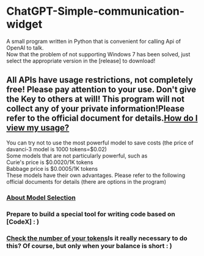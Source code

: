 # ChatGPT-Simple-communication-widget
A small program written in Python that is convenient for calling Api of OpenAI to talk.  
Now that the problem of not supporting Windows 7 has been solved, just select the appropriate version in the [release] to download!  

## All APIs have usage restrictions, not completely free! Please pay attention to your use. Don't give the Key to others at will! This program will not collect any of your private information!Please refer to the official document for details.[How do I view my usage?](https://platform.openai.com/account/usage)  
You can try not to use the most powerful model to save costs (the price of davanci-3 model is 1000 tokens=$0.02)  
Some models that are not particularly powerful, such as  
Curie's price is $0.0020/1K tokens  
Babbage price is $0.0005/1K tokens  
These models have their own advantages. Please refer to the following official documents for details (there are options in the program)  
### [About Model Selection](https://platform.openai.com/docs/models)  
### Prepare to build a special tool for writing code based on [CodeX] : )  
### [Check the number of your tokens](https://platform.openai.com/tokenizer)Is it really necessary to do this? Of course, but only when your balance is short : )  
